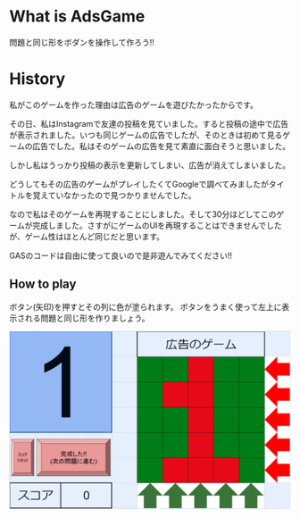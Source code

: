 # What is AdsGame

問題と同じ形をボダンを操作して作ろう!!

# History

私がこのゲームを作った理由は広告のゲームを遊びたかったからです。  

その日、私はInstagramで友達の投稿を見ていました。すると投稿の途中で広告が表示されました。いつも同じゲームの広告でしたが、そのときは初めて見るゲームの広告でした。私はそのゲームの広告を見て素直に面白そうと思いました。   

しかし私はうっかり投稿の表示を更新してしまい、広告が消えてしまいました。  

どうしてもその広告のゲームがプレイしたくてGoogleで調べてみましたがタイトルを覚えていなかったので見つかりませんでした。  

なので私はそのゲームを再現することにしました。そして30分ほどしてこのゲームが完成しました。さすがにゲームのUIを再現することはできませんでしたが、ゲーム性はほとんど同じだと思います。  

GASのコードは自由に使って良いので是非遊んでみてください!!  

## How to play

ボタン(矢印)を押すとその列に色が塗られます。
ボタンをうまく使って左上に表示される問題と同じ形を作りましょう。

![](https://github.com/Mr-SuperInsane/AdsGame/blob/main/image/sample_image1.png)
